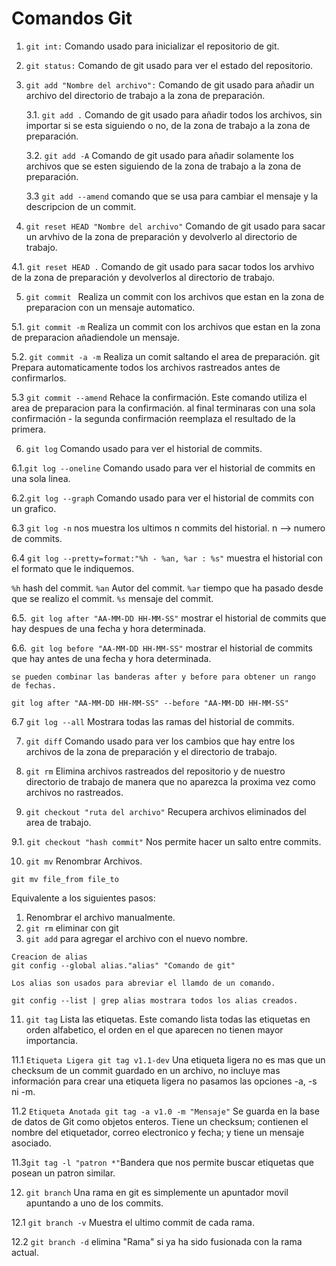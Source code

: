 # Comandos Git

1. `git int:`
Comando usado para inicializar el repositorio de git.

2. `git status:`
Comando de git usado para ver el estado del repositorio.

3. `git add "Nombre del archivo":` Comando de git usado para añadir un archivo del directorio de trabajo a la zona de preparación.

    3.1. `git add .` Comando de git usado para añadir todos los archivos, sin importar si se esta siguiendo o no, de la zona de trabajo a la zona de preparación.

    3.2. `git add -A` Comando de git usado para añadir solamente los archivos que se esten siguiendo de la zona de trabajo a la zona de preparación.

    3.3 `git add --amend` comando que se usa para cambiar el mensaje y la descripcion de un commit.

4. `git reset HEAD "Nombre del archivo"` Comando de git usado para sacar un arvhivo de la zona de preparación y devolverlo al directorio de trabajo.

  4.1. `git reset HEAD .` Comando de git usado para sacar todos los arvhivo de la zona de preparación y devolverlos al directorio de trabajo.

5. `git commit ` Realiza un commit con los archivos que estan en la zona de preparacion con un mensaje automatico.

  5.1. `git commit -m` Realiza un commit con los archivos que estan en la zona de preparacion añadiendole un mensaje.

  5.2. `git commit -a -m` Realiza un comit saltando el area de preparación. git Prepara automaticamente todos los archivos rastreados antes de confirmarlos.

  5.3 `git commit --amend` Rehace la confirmación. Este comando utiliza el area de preparacion para la confirmación. al final terminaras con una sola confirmación - la segunda confirmación reemplaza el resultado de la primera.

6. `git log` Comando usado para ver el historial de commits.

  6.1.`git log --oneline` Comando usado para ver el historial de commits en una sola linea.

  6.2.`git log --graph` Comando usado para ver el historial de commits con un grafico.

  6.3 `git log -n` nos muestra los ultimos n commits del historial. n --> numero de commits.

  6.4 `git log --pretty=format:"%h - %an, %ar : %s"` muestra el historial con el formato que le indiquemos.

  `%h` hash del commit.
  `%an` Autor del commit.
  `%ar` tiempo que ha pasado desde que se realizo el commit.
  `%s` mensaje del commit.

  6.5.` git log after "AA-MM-DD HH-MM-SS"` mostrar el historial de commits que hay despues de una fecha y hora determinada.

  6.6.` git log before "AA-MM-DD HH-MM-SS"` mostrar el historial de commits que hay antes de una fecha y hora determinada.

  ````
  se pueden combinar las banderas after y before para obtener un rango de fechas.

  git log after "AA-MM-DD HH-MM-SS" --before "AA-MM-DD HH-MM-SS"
  ````

  6.7 `git log --all` Mostrara todas las ramas del historial de commits.

7. `git diff` Comando usado para ver los cambios que hay entre los archivos de la zona de preparación y el directorio de trabajo.

8. `git rm` Elimina archivos rastreados del repositorio y de nuestro directorio de trabajo de manera que no aparezca la proxima vez como archivos no rastreados.

9. `git checkout "ruta del archivo"` Recupera archivos eliminados del area de trabajo.

9.1. `git checkout "hash commit"` Nos permite hacer un salto entre commits.

10. `git mv` Renombrar Archivos.

````
git mv file_from file_to
````
Equivalente a los siguientes pasos:

 1. Renombrar el archivo manualmente.
 2. `git rm` eliminar con git
 3. `git add` para agregar el archivo con el nuevo nombre.

````
Creacion de alias
git config --global alias."alias" "Comando de git"

Los alias son usados para abreviar el llamdo de un comando.

git config --list | grep alias mostrara todos los alias creados.
````
11. `git tag` Lista las etiquetas. Este comando lista todas las etiquetas en orden alfabetico, el orden en el que  aparecen no tienen mayor importancia.

11.1 `Etiqueta Ligera git tag v1.1-dev` Una etiqueta ligera no es mas que un checksum de un commit guardado en un archivo, no incluye mas información para crear una etiqueta ligera no pasamos las opciones -a, -s ni -m.

11.2 `Etiqueta Anotada git tag -a v1.0 -m "Mensaje"` Se guarda en la base de datos de Git como objetos enteros. Tiene un checksum; contienen el nombre del etiquetador, correo electronico y fecha; y tiene un mensaje asociado.

11.3`git tag -l "patron *"`Bandera que nos permite buscar etiquetas que posean un patron similar.

12. `git branch` Una rama en git es simplemente un apuntador movil apuntando a uno de los commits.

12.1 `git branch -v` Muestra el ultimo commit de cada rama.

12.2 `git branch -d` elimina "Rama" si ya ha sido fusionada con la rama actual.
